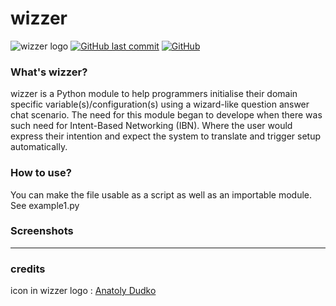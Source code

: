 
# wizzer
![wizzer logo](https://github.com/seekasra/wizer/blob/main/assets/cover.png)
[![GitHub last commit](https://img.shields.io/github/last-commit/seekasra/wizzer.svg)](https://github.com/seekasra/wizzer/commits/master)
[![GitHub](https://img.shields.io/github/license/seekasra/wizzer.svg)](https://github.com/seekasra/wizzer/blob/master/LICENSE)
### What's wizzer?
wizzer is a Python module to help programmers initialise their domain specific
variable(s)/configuration(s) using a wizard-like question answer chat scenario.
The need for this module began to develope when there was such need for
Intent-Based Networking (IBN). Where the user would express their intention and
expect the system to translate and trigger setup automatically.
### How to use?
You can make the file usable as a script as well as an importable module. See example1.py
### Screenshots
---
### credits
icon in wizzer logo : [Anatoly Dudko](https://thenounproject.com/tolyachudes/)
